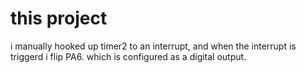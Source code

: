 # this project

i manually hooked up timer2 to an interrupt,
and when the interrupt is triggerd i flip PA6.
which is configured as a digital output.
